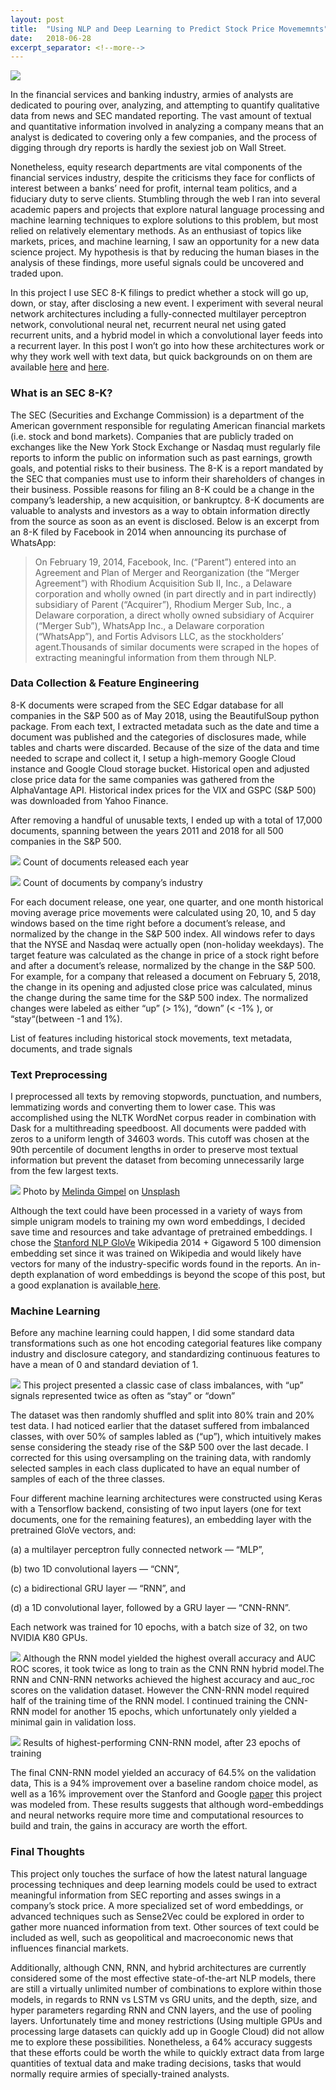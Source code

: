 ```yaml
---
layout:	post
title:	"Using NLP and Deep Learning to Predict Stock Price Movememnts"
date:	2018-06-28
excerpt_separator: <!--more-->
---
```

![](/img/1*FVn6vTtnhgFWzjUPxLteOg.jpeg)

In the financial services and banking industry, armies of analysts are dedicated to pouring over, analyzing, and attempting to quantify qualitative data from news and SEC mandated reporting. The vast amount of textual and quantitative information involved in analyzing a company means that an analyst is dedicated to covering only a few companies, and the process of digging through dry reports is hardly the sexiest job on Wall Street.
 <!--more-->

Nonetheless, equity research departments are vital components of the financial services industry, despite the criticisms they face for conflicts of interest between a banks’ need for profit, internal team politics, and a fiduciary duty to serve clients. Stumbling through the web I ran into several academic papers and projects that explore natural language processing and machine learning techniques to explore solutions to this problem, but most relied on relatively elementary methods. As an enthusiast of topics like markets, prices, and machine learning, I saw an opportunity for a new data science project. My hypothesis is that by reducing the human biases in the analysis of these findings, more useful signals could be uncovered and traded upon.

In this project I use SEC 8-K filings to predict whether a stock will go up, down, or stay, after disclosing a new event. I experiment with several neural network architectures including a fully-connected multilayer perceptron network, convolutional neural net, recurrent neural net using gated recurrent units, and a hybrid model in which a convolutional layer feeds into a recurrent layer. In this post I won’t go into how these architectures work or why they work well with text data, but quick backgrounds on on them are available [here](https://medium.com/technologymadeeasy/the-best-explanation-of-convolutional-neural-networks-on-the-internet-fbb8b1ad5df8) and [here](https://medium.com/mindorks/understanding-the-recurrent-neural-network-44d593f112a2).

### What is an SEC 8-K?

The SEC (Securities and Exchange Commission) is a department of the American government responsible for regulating American financial markets (i.e. stock and bond markets). Companies that are publicly traded on exchanges like the New York Stock Exchange or Nasdaq must regularly file reports to inform the public on information such as past earnings, growth goals, and potential risks to their business. The 8-K is a report mandated by the SEC that companies must use to inform their shareholders of changes in their business. Possible reasons for filing an 8-K could be a change in the company’s leadership, a new acquisition, or bankruptcy. 8-K documents are valuable to analysts and investors as a way to obtain information directly from the source as soon as an event is disclosed. Below is an excerpt from an 8-K filed by Facebook in 2014 when announcing its purchase of WhatsApp:


> On February 19, 2014, Facebook, Inc. (“Parent”) entered into an Agreement and Plan of Merger and Reorganization (the “Merger Agreement”) with Rhodium Acquisition Sub II, Inc., a Delaware corporation and wholly owned (in part directly and in part indirectly) subsidiary of Parent (“Acquirer”), Rhodium Merger Sub, Inc., a Delaware corporation, a direct wholly owned subsidiary of Acquirer (“Merger Sub”), WhatsApp Inc., a Delaware corporation (“WhatsApp”), and Fortis Advisors LLC, as the stockholders’ agent.Thousands of similar documents were scraped in the hopes of extracting meaningful information from them through NLP.

### Data Collection & Feature Engineering

8-K documents were scraped from the SEC Edgar database for all companies in the S&P 500 as of May 2018, using the BeautifulSoup python package. From each text, I extracted metadata such as the date and time a document was published and the categories of disclosures made, while tables and charts were discarded. Because of the size of the data and time needed to scrape and collect it, I setup a high-memory Google Cloud instance and Google Cloud storage bucket. Historical open and adjusted close price data for the same companies was gathered from the AlphaVantage API. Historical index prices for the VIX and GSPC (S&P 500) was downloaded from Yahoo Finance.

After removing a handful of unusable texts, I ended up with a total of 17,000 documents, spanning between the years 2011 and 2018 for all 500 companies in the S&P 500.

![](/img/1*8_HS2hgzBcEW4t8ZAfYRKw.png)
Count of documents released each year

![](/img/1*v3qs5ObRmR7J6Qjc7SSRRw.png)
Count of documents by company’s industry

For each document release, one year, one quarter, and one month historical moving average price movements were calculated using 20, 10, and 5 day windows based on the time right before a document’s release, and normalized by the change in the S&P 500 index. All windows refer to days that the NYSE and Nasdaq were actually open (non-holiday weekdays). The target feature was calculated as the change in price of a stock right before and after a document’s release, normalized by the change in the S&P 500. For example, for a company that released a document on February 5, 2018, the change in its opening and adjusted close price was calculated, minus the change during the same time for the S&P 500 index. The normalized changes were labeled as either “up” (> 1%), “down” (< -1% ), or “stay“(between -1 and 1%).

List of features including historical stock movements, text metadata, documents, and trade signals

### Text Preprocessing

I preprocessed all texts by removing stopwords, punctuation, and numbers, lemmatizing words and converting them to lower case. This was accomplished using the NLTK WordNet corpus reader in combination with Dask for a multithreading speedboost. All documents were padded with zeros to a uniform length of 34603 words. This cutoff was chosen at the 90th percentile of document lengths in order to preserve most textual information but prevent the dataset from becoming unnecessarily large from the few largest texts.

![](/img/0*gKeo7xvAdlN7uLLI)
Photo by [Melinda Gimpel](https://unsplash.com/@melindagimpel?utm_source=medium&utm_medium=referral) on [Unsplash](https://unsplash.com?utm_source=medium&utm_medium=referral)

Although the text could have been processed in a variety of ways from simple unigram models to training my own word embeddings, I decided save time and resources and take advantage of pretrained embeddings. I chose the [Stanford NLP GloVe](https://nlp.stanford.edu/projects/glove) Wikipedia 2014 + Gigaword 5 100 dimension embedding set since it was trained on Wikipedia and would likely have vectors for many of the industry-specific words found in the reports. An in-depth explanation of word embeddings is beyond the scope of this post, but a good explanation is available[ here](https://medium.com/swlh/playing-with-word-vectors-308ab2faa519).

### **Machine Learning**

Before any machine learning could happen, I did some standard data transformations such as one hot encoding categorial features like company industry and disclosure category, and standardizing continuous features to have a mean of 0 and standard deviation of 1.

![](/img/1*xUHLOWMn4C5jG2mNKYFxgg.png)
This project presented a classic case of class imbalances, with “up” signals represented twice as often as “stay” or “down”

The dataset was then randomly shuffled and split into 80% train and 20% test data. I had noticed earlier that the dataset suffered from imbalanced classes, with over 50% of samples labled as (“up”), which intuitively makes sense considering the steady rise of the S&P 500 over the last decade. I corrected for this using oversampling on the training data, with randomly selected samples in each class duplicated to have an equal number of samples of each of the three classes.

Four different machine learning architectures were constructed using Keras with a Tensorflow backend, consisting of two input layers (one for text documents, one for the remaining features), an embedding layer with the pretrained GloVe vectors, and:

(a) a multilayer perceptron fully connected network — “MLP”,

(b) two 1D convolutional layers — “CNN”,

(c) a bidirectional GRU layer — “RNN”, and

(d) a 1D convolutional layer, followed by a GRU layer — “CNN-RNN”.

Each network was trained for 10 epochs, with a batch size of 32, on two NVIDIA K80 GPUs.

![](/img/1*gWqUOCI62sQlDRJH_umX4w.png)
Although the RNN model yielded the highest overall accuracy and AUC ROC scores, it took twice as long to train as the CNN RNN hybrid model.The RNN and CNN-RNN networks achieved the highest accuracy and auc\_roc scores on the validation dataset. However the CNN-RNN model required half of the training time of the RNN model. I continued training the CNN-RNN model for another 15 epochs, which unfortunately only yielded a minimal gain in validation loss.

![](/img/1*RZzeoWetq7JE7aqDzJyVsw.png)
Results of highest-performing CNN-RNN model, after 23 epochs of training

The final CNN-RNN model yielded an accuracy of 64.5% on the validation data, This is a 94% improvement over a baseline random choice model, as well as a 16% improvement over the Stanford and Google [paper](https://nlp.stanford.edu/pubs/lrec2014-stock.pdf) this project was modeled from. These results suggests that although word-embeddings and neural networks require more time and computational resources to build and train, the gains in accuracy are worth the effort.

### Final Thoughts

This project only touches the surface of how the latest natural language processing techniques and deep learning models could be used to extract meaningful information from SEC reporting and asses swings in a company’s stock price. A more specialized set of word embeddings, or advanced techniques such as Sense2Vec could be explored in order to gather more nuanced information from text. Other sources of text could be included as well, such as geopolitical and macroeconomic news that influences financial markets.

Additionally, although CNN, RNN, and hybrid architectures are currently considered some of the most effective state-of-the-art NLP models, there are still a virtually unlimited number of combinations to explore within those models, in regards to RNN vs LSTM vs GRU units, and the depth, size, and hyper parameters regarding RNN and CNN layers, and the use of pooling layers. Unfortunately time and money restrictions (Using multiple GPUs and processing large datasets can quickly add up in Google Cloud) did not allow me to explore these possibilities. Nonetheless, a 64% accuracy suggests that these efforts could be worth the while to quickly extract data from large quantities of textual data and make trading decisions, tasks that would normally require armies of specially-trained analysts.
